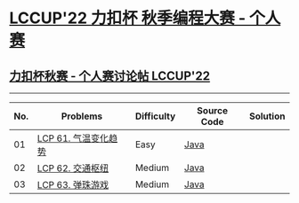 # [LCCUP'22 力扣杯 秋季编程大赛 - 个人赛](https://leetcode.cn/contest/season/2022-fall/)

## [力扣杯秋赛 - 个人赛讨论帖 LCCUP'22](https://leetcode.cn/circle/discuss/XP89Tp/)

-------------------

| No. | Problems | Difficulty | Source Code | Solution |
| --- | -------- | ---------- | ----------- | -------- |
| 01 | [LCP 61. 气温变化趋势](https://leetcode.cn/problems/6CE719/) | Easy | [Java](./Problem1_temperatureTrend) |  |
| 02 | [LCP 62. 交通枢纽](https://leetcode.cn/problems/D9PW8w/) | Medium | [Java](./Problem2_transportationHub) |  |
| 03 | [LCP 63. 弹珠游戏](https://leetcode.cn/problems/EXvqDp/) | Medium | [Java](./Problem3_ballGame) |  |

